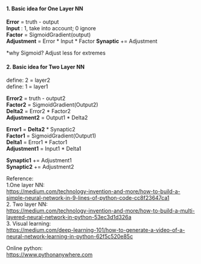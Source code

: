 
#### 1. Basic idea for One Layer NN  
__Error__  = truth - output  
__Input__  :  1, take into account; 0 ignore   
__Factor__ = SigmoidGradient(output)  
__Adjustment__ = Error * Input * Factor
__Synaptic__ += Adjustment  

*why Sigmoid? Adjust less for extremes

#### 2. Basic idea for Two Layer NN  
define: 2 = layer2  
define: 1 = layer1

__Error2__ = truth - output2  
__Factor2__ = SigmoidGradient(Output2)  
__Delta2__ = Error2 * Factor2  
__Adjustment2__ = Output1 * Delta2  

__Error1__ = __Delta2__ * Synaptic2  
__Factor1__ = SigmoidGradient(Output1)  
__Delta1__ = Error1 * Factor1  
__Adjustment1__ = Input1 * Delta1

__Synaptic1__ += Adjustment1  
__Synaptic2__ += Adjustment2  

Reference:     
1.One layer NN:  
https://medium.com/technology-invention-and-more/how-to-build-a-simple-neural-network-in-9-lines-of-python-code-cc8f23647ca1  
2. Two layer NN:  
https://medium.com/technology-invention-and-more/how-to-build-a-multi-layered-neural-network-in-python-53ec3d1d326a  
3. Visual learning:  
https://medium.com/deep-learning-101/how-to-generate-a-video-of-a-neural-network-learning-in-python-62f5c520e85c  


Online python:  
https://www.pythonanywhere.com
